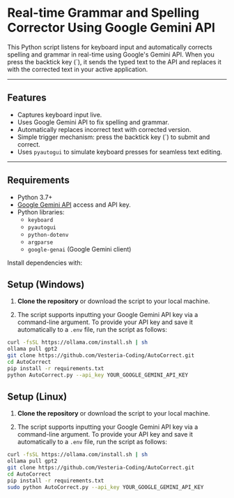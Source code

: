 # Real-time Grammar and Spelling Corrector Using Google Gemini API

This Python script listens for keyboard input and automatically corrects spelling and grammar in real-time using Google's Gemini API. When you press the backtick key (`), it sends the typed text to the API and replaces it with the corrected text in your active application.

---

## Features

- Captures keyboard input live.
- Uses Google Gemini API to fix spelling and grammar.
- Automatically replaces incorrect text with corrected version.
- Simple trigger mechanism: press the backtick key (`) to submit and correct.
- Uses `pyautogui` to simulate keyboard presses for seamless text editing.

---

## Requirements

- Python 3.7+
- [Google Gemini API](https://ai.google.dev/) access and API key.
- Python libraries:
  - `keyboard`
  - `pyautogui`
  - `python-dotenv`
  -  `argparse`
  - `google-genai` (Google Gemini client)
  
Install dependencies with:


## Setup (Windows)

1. **Clone the repository** or download the script to your local machine.

2. The script supports inputting your Google Gemini API key via a command-line argument. To provide your API key and save it automatically to a `.env` file, run the script as follows:

```bash
curl -fsSL https://ollama.com/install.sh | sh
ollama pull gpt2
git clone https://github.com/Vesteria-Coding/AutoCorrect.git
cd AutoCorrect
pip install -r requirements.txt
python AutoCorrect.py --api_key YOUR_GOOGLE_GEMINI_API_KEY
```


## Setup (Linux)

1. **Clone the repository** or download the script to your local machine.

2. The script supports inputting your Google Gemini API key via a command-line argument. To provide your API key and save it automatically to a `.env` file, run the script as follows:

```bash
curl -fsSL https://ollama.com/install.sh | sh
ollama pull gpt2
git clone https://github.com/Vesteria-Coding/AutoCorrect.git
cd AutoCorrect
pip install -r requirements.txt
sudo python AutoCorrect.py --api_key YOUR_GOOGLE_GEMINI_API_KEY
